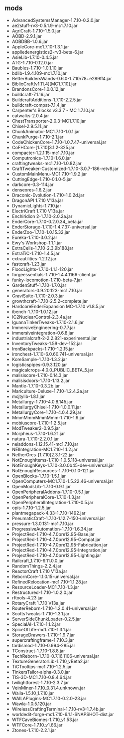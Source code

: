## mods
* AdvancedSystemsManager-1.7.10-0.2.0.jar
* ae2stuff-rv3-0.5.1.9-mc1.7.10.jar
* AgriCraft-1.7.10-1.5.0.jar
* AOBD-2.9.1.jar
* AOBDBB-1.0.6.jar
* AppleCore-mc1.7.10-1.3.1.jar
* appliedenergistics2-rv3-beta-6.jar
* AsieLib-1.7.10-0.4.5.jar
* ATG-1.7.10-0.12.0.jar
* Baubles-1.7.10-1.0.1.10.jar
* bdlib-1.9.4.109-mc1.7.10.jar
* BetterBuildersWands-0.6.0-1.7.10r78+e289ff4.jar
* BiblioCraft[v1.11.4][MC1.7.10].jar
* BrandonsCore-1.0.0.12.jar
* buildcraft-7.1.16.jar
* BuildcraftAdditions-1.7.10-2.2.5.jar
* buildcraft-compat-7.1.4.jar
* Carpenter's Blocks v3.3.7 - MC 1.7.10.jar
* catwalks-2.0.4.jar
* ChestTransporter-2.0.3-MC1.7.10.jar
* Chisel-2.9.5.11.jar
* ChunkAnimator-MC1.7.10-1.0.1.jar
* ChunkPurge-1.7.10-2.1.jar
* CodeChickenCore-1.7.10-1.0.7.47-universal.jar
* CoFHCore-[1.7.10]3.1.2-325.jar
* compacter-1.2.1.15-mc1.7.10.jar
* Computronics-1.7.10-1.6.0.jar
* craftingtweaks-mc1.7.10-1.0.82.jar
* CraftTweaker-Customized-1.7.10-3.0.7-186-retv8.jar
* CustomMainMenu-MC1.7.10-1.9.2.jar
* CuttingEdge-1.7.10-0.1.0-5.jar
* darkcore-0.3-114.jar
* denseores-1.6.2.jar
* Draconic-Evolution-1.7.10-1.0.2d.jar
* DragonAPI 1.7.10 V13a.jar
* DynamicLights-1.7.10.jar
* ElectriCraft 1.7.10 V13a.jar
* Enchiridion 2-1.7.10-2.0.2a.jar
* EnderCore-1.7.10-0.2.0.34_beta.jar
* EnderStorage-1.7.10-1.4.7.37-universal.jar
* EnderZoo-1.7.10-1.0.15.32.jar
* Eureka-1.7.10-3.0.2.jar
* Ewy's Workshop-1.1.1.jar
* ExtraCells-1.7.10-2.3.9b188.jar
* ExtraTiC-1.7.10-1.4.5.jar
* extrautilities-1.2.12.jar
* fastcraft-1.23.jar
* FloodLights-1.7.10-1.1.1-120.jar
* forgeessentials-1.7.10-1.4.4.1166-client.jar
* funky-locomotion-1.7.10-beta-7.jar
* GardenStuff-1.7.10-1.7.0.jar
* generators-0.9.20.123-mc1.7.10.jar
* GraviSuite-1.7.10-2.0.3.jar
* growthcraft-1.7.10-2.5.2-complete.jar
* HardcoreEnderExpansion  MC-1.7.10  v1.8.5.jar
* ibench-1.7.10-1.0.12.jar
* IC2NuclearControl-2.3.4a.jar
* IguanaTinkerTweaks-1.7.10-2.1.6.jar
* ImmersiveEngineering-0.7.7.jar
* immersiveintegration-0.6.8.jar
* industrialcraft-2-2.2.821-experimental.jar
* InventoryTweaks-1.59-dev-152.jar
* IronBackpacks-1.7.10-1.2.15.jar
* ironchest-1.7.10-6.0.60.741-universal.jar
* KoreSample-1.7.10-1.3.2.jar
* logisticspipes-0.9.3.120.jar
* magicalcrops-4.0.0_PUBLIC_BETA_5.jar
* malisiscore-1.7.10-0.14.3.jar
* malisisdoors-1.7.10-1.13.2.jar
* Mantle-1.7.10-0.3.2b.jar
* Mariculture-Deluxe-1.7.10-1.2.4.2a.jar
* mcjtylib-1.8.1.jar
* Metallurgy-1.7.10-4.0.8.145.jar
* MetallurgyChisel-1.7.10-1.0.0.11.jar
* MetallurgyCore-1.7.10-4.0.4.29.jar
* MmmMmmMmmMmm-1.7.10-1.9.jar
* mobiuscore-1.7.10-1.2.5.jar
* ModTweaker2-0.9.5.jar
* Morpheus-1.7.10-1.6.21.jar
* natura-1.7.10-2.2.0.1.jar
* neiaddons-1.12.15.41-mc1.7.10.jar
* NEIIntegration-MC1.7.10-1.1.2.jar
* NetherOres-[1.7.10]2.3.1-22.jar
* NotEnoughItems-1.7.10-1.0.5.118-universal.jar
* NotEnoughKeys-1.7.10-3.0.0b45-dev-universal.jar
* NotEnoughResources-1.7.10-0.1.0-121.jar
* OpenBlocks-1.7.10-1.5.1.jar
* OpenComputers-MC1.7.10-1.5.22.46-universal.jar
* OpenModsLib-1.7.10-0.9.1.jar
* OpenPeripheralAddons-1.7.10-0.5.1.jar
* OpenPeripheralCore-1.7.10-1.3.jar
* OpenPeripheralIntegration-1.7.10-0.5.jar
* opis-1.7.10-1.2.5.jar
* plantmegapack-4.33-1.7.10-1492.jar
* PneumaticCraft-1.7.10-1.12.7-150-universal.jar
* pressure-1.3.0.131-mc1.7.10.jar
* ProgressiveAutomation-1.7.10-1.6.34.jar
* ProjectRed-1.7.10-4.7.0pre12.95-Base.jar
* ProjectRed-1.7.10-4.7.0pre12.95-Compat.jar
* ProjectRed-1.7.10-4.7.0pre12.95-Fabrication.jar
* ProjectRed-1.7.10-4.7.0pre12.95-Integration.jar
* ProjectRed-1.7.10-4.7.0pre12.95-Lighting.jar
* Railcraft_1.7.10-9.11.0.0.jar
* RandomThings-2.2.4.jar
* ReactorCraft 1.7.10 V13a.jar
* RebornCore-1.1.0.15-universal.jar
* RefinedRelocation-mc1.7.10-1.1.28.jar
* ResourceLoader-MC1.7.10-1.3.jar
* Restructured-1.7.10-1.0.2.0.jar
* rftools-4.23.jar
* RotaryCraft 1.7.10 V13a.jar
* RouterReborn-1.7.10-1.2.0.41-universal.jar
* ScottsTweaks-1.7.10-1.3.1.jar
* ServerSideChunkLoader-0.2.5.jar
* SpecialAI-1.7.10-1.1.2.jar
* SpiceOfLife-mc1.7.10-1.3.1.jar
* StorageDrawers-1.7.10-1.9.7.jar
* supercraftingframe-1.7.10.3.jar
* tardismod-1.7.10-0.994-285.jar
* TConstruct-1.7.10-1.8.8.jar
* TechReborn-1.7.10-0.7.16.1106-universal.jar
* TextureGeneratorLib-1.7.10_vBeta2.jar
* TiCTooltips-mc1.7.10-1.2.5.jar
* TinkersTailor-alpha-0.3.0.jar
* TIS-3D-MC1.7.10-0.8.4.64.jar
* twilightforest-1.7.10-2.3.7.jar
* VeinMiner-1.7.10_0.31.4.unknown.jar
* Waila-1.5.10_1.7.10.jar
* WAILAPlugins-MC1.7.10-0.2.0-23.jar
* Wawla-1.0.5.120.jar
* WirelessCraftingTerminal-1.7.10-rv3-1.7.4b.jar
* worldedit-forge-mc1.7.10-6.1.1-SNAPSHOT-dist.jar
* WTFCaveBiomes-1.7.10_v1.53.jar
* WTFCore-1.7.10_v1.66.jar
* Ztones-1.7.10-2.2.1.jar
